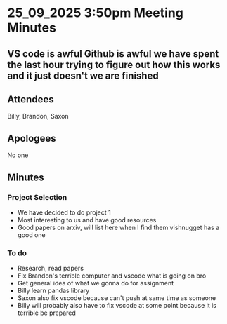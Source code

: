 # 25_09_2025 3:50pm Meeting Minutes

## VS code is awful Github is awful we have spent the last hour trying to figure out how this works and it just doesn't we are finished

## Attendees

Billy, Brandon, Saxon

## Apologees

No one

## Minutes

### Project Selection

- We have decided to do project 1
- Most interesting to us and have good resources
- Good papers on arxiv, will list here when I find them vishnugget has a good one

### To do

- Research, read papers
- Fix Brandon's terrible computer and vscode what is going on bro
- Get general idea of what we gonna do for assignment
- Billy learn pandas library
- Saxon also fix vscode because can't push at same time as someone
- Billy will probably also have to fix vscode at some point because it is terrible be prepared